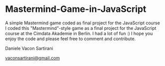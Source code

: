 # Mastermind-Game-in-JavaScript
A simple Mastermind game coded as final project for the JavaScript course
I coded this "Mastermind"-style game as a final project for the JavaScript course at the Cimdata Akademie in Berlin.
I had a lot of fun :) I hope you enjoy the code and please feel free to comment and contribute.

Daniele Vacon Sartirani

vaconsartirani@gmail.com
